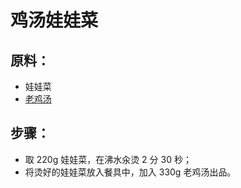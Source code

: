 # 鸡汤娃娃菜

## 原料：
- 娃娃菜
- [老鸡汤](/汤/老鸡汤.md)

## 步骤：
- 取 220g 娃娃菜，在沸水汆烫 2 分 30 秒；
- 将烫好的娃娃菜放入餐具中，加入 330g 老鸡汤出品。